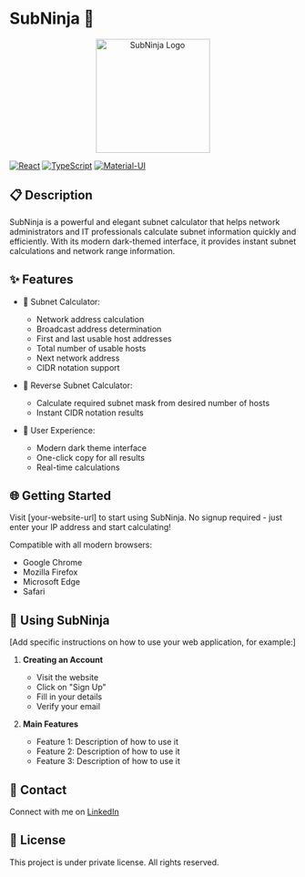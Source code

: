 # SubNinja 🥷

<div align="center">
  <img src="![subninja](https://github.com/user-attachments/assets/84f6c5cc-cb42-4e81-95c3-55c112e12414)"
alt="SubNinja Logo" width="200">
</div>

[![React](https://img.shields.io/badge/React-19.1.0-blue.svg)](https://reactjs.org/)
[![TypeScript](https://img.shields.io/badge/TypeScript-4.9.5-blue.svg)](https://www.typescriptlang.org/)
[![Material-UI](https://img.shields.io/badge/Material--UI-7.0.2-blue.svg)](https://mui.com/)

## 📋 Description

SubNinja is a powerful and elegant subnet calculator that helps network administrators and IT professionals calculate subnet information quickly and efficiently. With its modern dark-themed interface, it provides instant subnet calculations and network range information.

## ✨ Features

- 🧮 Subnet Calculator:
  - Network address calculation
  - Broadcast address determination
  - First and last usable host addresses
  - Total number of usable hosts
  - Next network address
  - CIDR notation support

- 🔄 Reverse Subnet Calculator:
  - Calculate required subnet mask from desired number of hosts
  - Instant CIDR notation results

- 🎨 User Experience:
  - Modern dark theme interface
  - One-click copy for all results
  - Real-time calculations 

## 🌐 Getting Started

Visit [your-website-url] to start using SubNinja. No signup required - just enter your IP address and start calculating!

Compatible with all modern browsers:
- Google Chrome
- Mozilla Firefox
- Microsoft Edge
- Safari

## 📱 Using SubNinja

[Add specific instructions on how to use your web application, for example:]

1. **Creating an Account**
   - Visit the website
   - Click on "Sign Up"
   - Fill in your details
   - Verify your email

2. **Main Features**
   - Feature 1: Description of how to use it
   - Feature 2: Description of how to use it
   - Feature 3: Description of how to use it



## 👤 Contact

Connect with me on [LinkedIn](your-linkedin-url)

## 📝 License

This project is under private license. All rights reserved.


